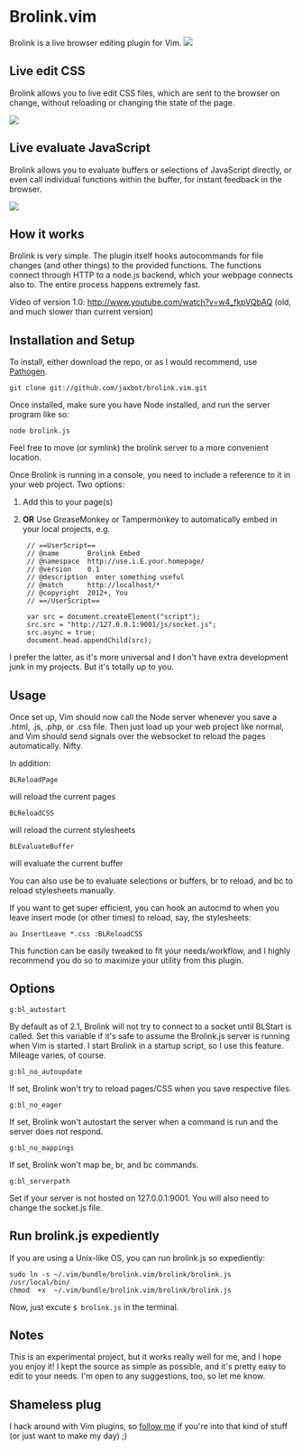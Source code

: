 # Brolink.vim
Brolink is a live browser editing plugin for Vim. 
<img src='http://jaxbot.me/pics/brolinkhtml.gif'>

## Live edit CSS

Brolink allows you to live edit CSS files, which are sent to the browser on change, without reloading or changing the state of the page.

<img src='http://jaxbot.me/pics/brolinkcss.gif'>

## Live evaluate JavaScript

Brolink allows you to evaluate buffers or selections of JavaScript directly, or even call individual functions within the buffer, for instant feedback in the browser.

<img src='http://jaxbot.me/pics/brolinkjs.gif'>

## How it works
Brolink is very simple. The plugin itself hooks autocommands for file changes (and other things) to the provided functions. The functions connect through HTTP to a node.js backend, which your webpage connects also to. The entire process happens extremely fast.

Video of version 1.0: http://www.youtube.com/watch?v=w4_fkpVQbAQ (old, and much slower than current version)

## Installation and Setup
To install, either download the repo, or as I would recommend, use [Pathogen](https://github.com/tpope/vim-pathogen).

	git clone git://github.com/jaxbot/brolink.vim.git

Once installed, make sure you have Node installed, and run the server program like so:

	node brolink.js

Feel free to move (or symlink) the brolink server to a more convenient location.

Once Brolink is running in a console, you need to include a reference to it in your web project.
Two options:

1. Add this to your page(s)
	
	<script src='http://127.0.0.1:9001/js/socket.js'></script>

2. **OR** Use GreaseMonkey or Tampermonkey to automatically embed in your local projects, e.g.


		// ==UserScript==
		// @name       Brolink Embed
		// @namespace  http://use.i.E.your.homepage/
		// @version    0.1
		// @description  enter something useful
		// @match      http://localhost/*
		// @copyright  2012+, You
		// ==/UserScript==
		
		var src = document.createElement("script");
		src.src = "http://127.0.0.1:9001/js/socket.js";
		src.async = true;
		document.head.appendChild(src);


I prefer the latter, as it's more universal and I don't have extra development junk in my projects. But it's totally up to you.

## Usage

Once set up, Vim should now call the Node server whenever you save a .html, .js, .php, or .css file. Then just load up your web project like normal, and Vim should send signals over the websocket to reload the pages automatically. Nifty.

In addition:

	BLReloadPage

will reload the current pages

	BLReloadCSS

will reload the current stylesheets 

	BLEvaluateBuffer

will evaluate the current buffer

You can also use <leader>be to evaluate selections or buffers, <leader>br to reload, and <leader>bc to reload stylesheets manually.

If you want to get super efficient, you can hook an autocmd to when you leave insert mode (or other times) to reload, say, the stylesheets:

	au InsertLeave *.css :BLReloadCSS

This function can be easily tweaked to fit your needs/workflow, and I highly recommend you do so to maximize your utility from this plugin.

## Options

	g:bl_autostart 

By default as of 2.1, Brolink will not try to connect to a socket until BLStart is called. Set this variable if it's safe to assume the Brolink.js server is running when Vim is started. I start Brolink in a startup script, so I use this feature. Mileage varies, of course.

	g:bl_no_autoupdate 

If set, Brolink won't try to reload pages/CSS when you save respective files.

	g:bl_no_eager 

If set, Brolink won't autostart the server when a command is run and the server does not respond.

	g:bl_no_mappings 

If set, Brolink won't map be, br, and bc commands.

	g:bl_serverpath 

Set if your server is not hosted on 127.0.0.1:9001. You will also need to change the socket.js file.

## Run brolink.js expediently

If you are using a Unix-like OS, you can run brolink.js so expediently:

```
sudo ln -s ~/.vim/bundle/brolink.vim/brolink/brolink.js  /usr/local/bin/
chmod  +x  ~/.vim/bundle/brolink.vim/brolink/brolink.js
```
Now, just excute `$ brolink.js` in the terminal.

## Notes

This is an experimental project, but it works really well for me, and I hope you enjoy it! I kept the source as simple as possible, and it's pretty easy to edit to your needs. I'm open to any suggestions, too, so let me know.

## Shameless plug

I hack around with Vim plugins, so [follow me](https://github.com/jaxbot) if you're into that kind of stuff (or just want to make my day) ;)
